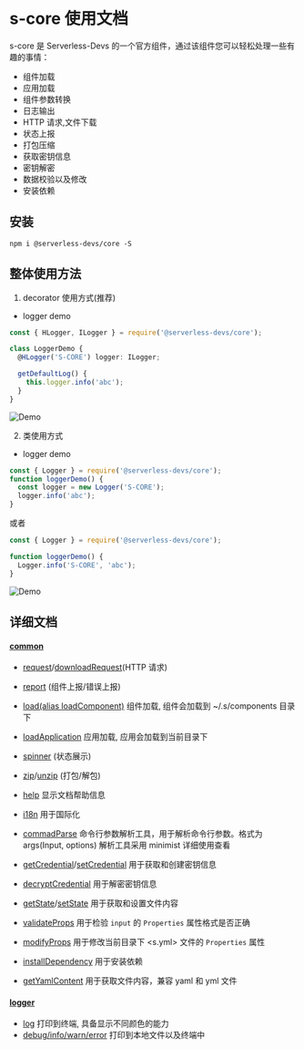 # s-core 使用文档

s-core 是 Serverless-Devs 的一个官方组件，通过该组件您可以轻松处理一些有趣的事情：

- 组件加载
- 应用加载
- 组件参数转换
- 日志输出
- HTTP 请求,文件下载
- 状态上报
- 打包压缩
- 获取密钥信息
- 密钥解密
- 数据校验以及修改
- 安装依赖

## 安装

```
npm i @serverless-devs/core -S
```

## 整体使用方法

1. decorator 使用方式(推荐)

- logger demo

```typescript
const { HLogger, ILogger } = require('@serverless-devs/core');

class LoggerDemo {
  @HLogger('S-CORE') logger: ILogger;

  getDefaultLog() {
    this.logger.info('abc');
  }
}
```

![Demo](https://img.alicdn.com/imgextra/i4/O1CN01rMXgGM1wJx7iIBckd_!!6000000006288-1-tps-1215-142.gif)

2. 类使用方式

- logger demo

```typescript
const { Logger } = require('@serverless-devs/core');
function loggerDemo() {
  const logger = new Logger('S-CORE');
  logger.info('abc');
}
```

或者

```typescript
const { Logger } = require('@serverless-devs/core');

function loggerDemo() {
  Logger.info('S-CORE', 'abc');
}
```

![Demo](https://img.alicdn.com/imgextra/i4/O1CN01rMXgGM1wJx7iIBckd_!!6000000006288-1-tps-1215-142.gif)

## 详细文档

#### [common](./docs/common.md)

- [request](./docs/common.md#request)/[downloadRequest](./docs/common.md#downloadrequest)(HTTP 请求)
- [report](./docs/common.md#report) (组件上报/错误上报)
- [load(alias loadComponent)](./docs/common.md#loadComponent) 组件加载, 组件会加载到 ~/.s/components 目录下
- [loadApplication](./docs/common.md#loadApplication) 应用加载, 应用会加载到当前目录下
- [spinner](./docs/common.md#spinner) (状态展示)
- [zip](./docs/common.md#zip)/[unzip](./docs/common.md#unzip) (打包/解包)
- [help](./docs/common.md#help) 显示文档帮助信息
- [i18n](./docs/common.md#i18n) 用于国际化
- [commadParse](./docs/common.md#commandparse) 命令行参数解析工具，用于解析命令行参数。格式为 args(Input, options) 解析工具采用 minimist 详细使用查看

- [getCredential](./docs/common.md#getCredential)/[setCredential](./docs/common.md#setCredential) 用于获取和创建密钥信息

- [decryptCredential](./docs/common.md#decryptCredential) 用于解密密钥信息

- [getState](./docs/common.md#getState)/[setState](./docs/common.md#setState) 用于获取和设置文件内容

- [validateProps](./docs/common.md#validateProps) 用于检验 `input` 的 `Properties` 属性格式是否正确

- [modifyProps](./docs/common.md#modifyProps) 用于修改当前目录下 <s.yml> 文件的 `Properties` 属性

- [installDependency](./docs/common.md#installDependency) 用于安装依赖

- [getYamlContent](./docs/common.md#getYamlContent) 用于获取文件内容，兼容 yaml 和 yml 文件

#### [logger](./docs/logger.md)

- [log](./docs/logger.md#log) 打印到终端, 具备显示不同颜色的能力
- [debug/info/warn/error](./docs/logger.md#levels) 打印到本地文件以及终端中
